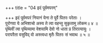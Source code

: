 +++
title = "04 इदं पूर्वमपरम्"

+++
इदं पूर्वमपरं नियानं येना ते पूर्वे पितरः परेताः ।  
पुरोगवा ये अभिशाचो अस्य ते त्वा वहन्तु सुकृतामु लोकम॥ ४ ॥  
पृथिवीं त्वा पृथिव्यामा वेशयामि देवो नो धाता प्र तिरात्यायुः ।  
परापरैता वसुविद् वो अस्त्वधा मृतैः पितरः सं भवाथ ॥ ५ ॥